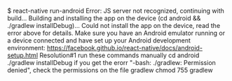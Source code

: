 
$ react-native run-android
Error:
JS server not recognized, continuing with build...
Building and installing the app on the device (cd android && ./gradlew installDebug)...
Could not install the app on the device, read the error above for details.
Make sure you have an Android emulator running or a device connected and have
set up your Android development environment:
https://facebook.github.io/react-native/docs/android-setup.html
Resolution#1
run these commands manually
cd android
./gradlew installDebug
if you get the erorr "-bash: ./gradlew: Permission denied", check the permissions on the file gradlew
chmod 755 gradlew
